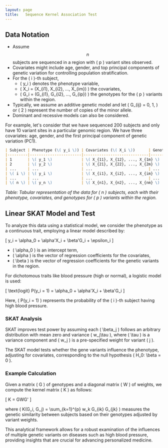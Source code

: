 ```yaml
---
layout: page
title:   Sequence Kernel Association Test
---
```


## Data Notation

- Assume $$ n $$ subjects are sequenced in a region with \( p \) variant sites observed.
- Covariates might include age, gender, and top principal components of genetic variation for controlling population stratification.
- For the \( i \)-th subject,
  - \( y_i \) denotes the phenotype variable,
  - \( X_i = (X_{i1}, X_{i2}, ..., X_{im}) \) the covariates,
  - \( G_i = (G_{i1}, G_{i2}, ..., G_{ip}) \) the genotypes for the \( p \) variants within the region.
- Typically, we assume an additive genetic model and let \( G_{ij} = 0, 1, \) or \( 2 \) represent the number of copies of the minor allele.
- Dominant and recessive models can also be considered.

For example, let's consider that we have sequenced 200 subjects and only have 10 variant sites in a particular genomic region. We have three covariates: age, gender, and the first principal component of genetic variation (PC1).

```markdown
| Subject | Phenotype (\( y_i \)) | Covariates (\( X_i \))      | Genotypes (\( G_i \))                |
|---------|-----------------------|-----------------------------|--------------------------------------|
| 1       | \( y_1 \)             | \( X_{11}, X_{12}, ..., X_{1m} \) | \( G_{11}, G_{12}, ..., G_{1p} \) |
| 2       | \( y_2 \)             | \( X_{21}, X_{22}, ..., X_{2m} \) | \( G_{21}, G_{22}, ..., G_{2p} \) |
| ...     | ...                   | ...                         | ...                                  |
| \( i \) | \( y_i \)             | \( X_{i1}, X_{i2}, ..., X_{im} \) | \( G_{i1}, G_{i2}, ..., G_{ip} \) |
| ...     | ...                   | ...                         | ...                                  |
| \( n \) | \( y_n \)             | \( X_{n1}, X_{n2}, ..., X_{nm} \) | \( G_{n1}, G_{n2}, ..., G_{np} \) |
```

*Table: Tabular representation of the data for \( n \) subjects, each with their phenotype, covariates, and genotypes for \( p \) variants within the region.*

## Linear SKAT Model and Test

To analyze this data using a statistical model, we consider the phenotype as a continuous trait, employing a linear model described by:

\[
y_i = \alpha_0 + \alpha'X_i + \beta'G_i + \epsilon_i
\]

- \( \alpha_0 \) is an intercept term,
- \( \alpha \) is the vector of regression coefficients for the covariates,
- \( \beta \) is the vector of regression coefficients for the genetic variants in the region.

For dichotomous traits like blood pressure (high or normal), a logistic model is used:

\[
\text{logit} P(y_i = 1) = \alpha_0 + \alpha'X_i + \beta'G_i
\]

Here, \( P(y_i = 1) \) represents the probability of the \( i \)-th subject having high blood pressure.

### SKAT Analysis

SKAT improves test power by assuming each \( \beta_j \) follows an arbitrary distribution with mean zero and variance \( w_j\tau \), where \( \tau \) is a variance component and \( w_j \) is a pre-specified weight for variant \( j \).

The SKAT model tests whether the gene variants influence the phenotype, adjusting for covariates, corresponding to the null hypothesis \( H_0: \beta = 0 \).

### Example Calculation

Given a matrix \( G \) of genotypes and a diagonal matrix \( W \) of weights, we compute the kernel matrix \( K \) as follows:

\[
K = GWG'
\]

where \( K(G_i, G_j) = \sum_{k=1}^{p} w_k G_{ik} G_{jk} \) measures the genetic similarity between subjects based on their genotypes adjusted by variant weights.

This analytical framework allows for a robust examination of the influences of multiple genetic variants on diseases such as high blood pressure, providing insights that are crucial for advancing personalized  medicine.


